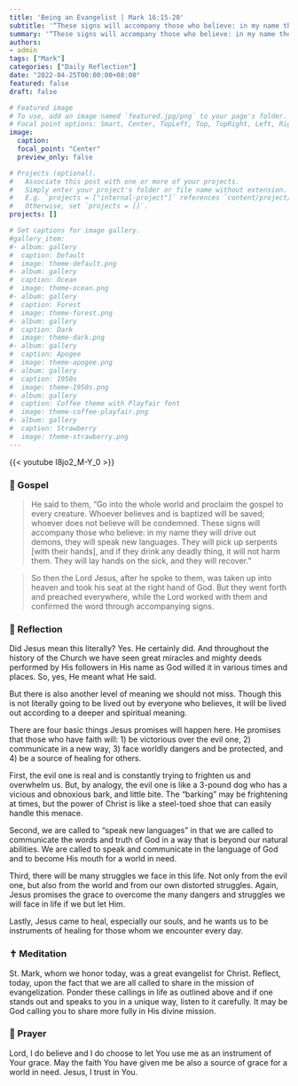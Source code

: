 ```yaml
---
title: 'Being an Evangelist | Mark 16:15-20'
subtitle: '“These signs will accompany those who believe: in my name they will drive out demons, they will speak new languages. They will pick up serpents with their hands, and if they drink any deadly thing, it will not harm them. They will lay hands on the sick, and they will recover.”  Mark 16:17–18'
summary: '“These signs will accompany those who believe: in my name they will drive out demons, they will speak new languages. They will pick up serpents with their hands, and if they drink any deadly thing, it will not harm them. They will lay hands on the sick, and they will recover.”  Mark 16:17–18'
authors:
- admin
tags: ["Mark"]
categories: ["Daily Reflection"]
date: "2022-04-25T00:00:00+08:00"
featured: false
draft: false

# Featured image
# To use, add an image named `featured.jpg/png` to your page's folder.
# Focal point options: Smart, Center, TopLeft, Top, TopRight, Left, Right, BottomLeft, Bottom, BottomRight
image:
  caption:
  focal_point: "Center"
  preview_only: false

# Projects (optional).
#   Associate this post with one or more of your projects.
#   Simply enter your project's folder or file name without extension.
#   E.g. `projects = ["internal-project"]` references `content/project/deep-learning/index.md`.
#   Otherwise, set `projects = []`.
projects: []

# Set captions for image gallery.
#gallery_item:
#- album: gallery
#  caption: Default
#  image: theme-default.png
#- album: gallery
#  caption: Ocean
#  image: theme-ocean.png
#- album: gallery
#  caption: Forest
#  image: theme-forest.png
#- album: gallery
#  caption: Dark
#  image: theme-dark.png
#- album: gallery
#  caption: Apogee
#  image: theme-apogee.png
#- album: gallery
#  caption: 1950s
#  image: theme-1950s.png
#- album: gallery
#  caption: Coffee theme with Playfair font
#  image: theme-coffee-playfair.png
#- album: gallery
#  caption: Strawberry
#  image: theme-strawberry.png
---
```


{{< youtube I8jo2_M-Y_0 >}}

### :love_letter: Gospel
> He said to them, “Go into the whole world and proclaim the gospel to every creature. Whoever believes and is baptized will be saved; whoever does not believe will be condemned. These signs will accompany those who believe: in my name they will drive out demons, they will speak new languages. They will pick up serpents [with their hands], and if they drink any deadly thing, it will not harm them. They will lay hands on the sick, and they will recover.”

> So then the Lord Jesus, after he spoke to them, was taken up into heaven and took his seat at the right hand of God. But they went forth and preached everywhere, while the Lord worked with them and confirmed the word through accompanying signs.

### :speech_balloon: Reflection
Did Jesus mean this literally?  Yes.  He certainly did.  And throughout the history of the Church we have seen great miracles and mighty deeds performed by His followers in His name as God willed it in various times and places.  So, yes, He meant what He said.

But there is also another level of meaning we should not miss.  Though this is not literally going to be lived out by everyone who believes, it will be lived out according to a deeper and spiritual meaning.

There are four basic things Jesus promises will happen here.  He promises that those who have faith will: 1) be victorious over the evil one, 2) communicate in a new way, 3) face worldly dangers and be protected, and 4) be a source of healing for others.

First, the evil one is real and is constantly trying to frighten us and overwhelm us.  But, by analogy, the evil one is like a 3-pound dog who has a vicious and obnoxious bark, and little bite.  The “barking” may be frightening at times, but the power of Christ is like a steel-toed shoe that can easily handle this menace.

Second, we are called to “speak new languages” in that we are called to communicate the words and truth of God in a way that is beyond our natural abilities.  We are called to speak and communicate in the language of God and to become His mouth for a world in need.

Third, there will be many struggles we face in this life.  Not only from the evil one, but also from the world and from our own distorted struggles.  Again, Jesus promises the grace to overcome the many dangers and struggles we will face in life if we but let Him.

Lastly, Jesus came to heal, especially our souls, and he wants us to be instruments of healing for those whom we encounter every day.  

### :latin_cross: Meditation
St. Mark, whom we honor today, was a great evangelist for Christ.  Reflect, today, upon the fact that we are all called to share in the mission of evangelization.  Ponder these callings in life as outlined above and if one stands out and speaks to you in a unique way, listen to it carefully.  It may be God calling  you to share more fully in His divine mission.

### :pray: Prayer
Lord, I do believe and I do choose to let You use me as an instrument of Your grace.  May the faith You have given me be also a source of grace for a world in need.  Jesus, I trust in You.
